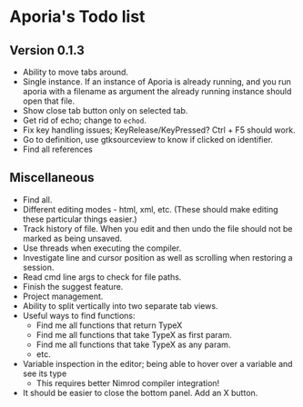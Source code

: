 # Aporia's Todo list

## Version 0.1.3

* Ability to move tabs around.
* Single instance. If an instance of Aporia is already running, and you run aporia with a filename as argument the already running instance should open that file.
* Show close tab button only on selected tab.
* Get rid of echo; change to `echod`.
* Fix key handling issues; KeyRelease/KeyPressed? Ctrl + F5 should work.
* Go to definition, use gtksourceview to know if clicked on identifier.
* Find all references

## Miscellaneous

* Find all.
* Different editing modes - html, xml, etc. (These should make editing these particular things easier.)
* Track history of file. When you edit and then undo the file should not be marked as being unsaved.
* Use threads when executing the compiler.
* Investigate line and cursor position as well as scrolling when restoring a session.
* Read cmd line args to check for file paths.
* Finish the suggest feature.
* Project management.
* Ability to split vertically into two separate tab views.
* Useful ways to find functions:
  * Find me all functions that return TypeX
  * Find me all functions that take TypeX as first param.
  * Find me all functions that take TypeX as any param.
  * etc.
* Variable inspection in the editor; being able to hover over a variable and see its type
  * This requires better Nimrod compiler integration!
* It should be easier to close the bottom panel. Add an X button.